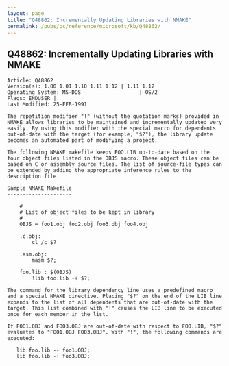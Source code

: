 ```yaml
---
layout: page
title: "Q48862: Incrementally Updating Libraries with NMAKE"
permalink: /pubs/pc/reference/microsoft/kb/Q48862/
---
```


## Q48862: Incrementally Updating Libraries with NMAKE

	Article: Q48862
	Version(s): 1.00 1.01 1.10 1.11 1.12 | 1.11 1.12
	Operating System: MS-DOS                   | OS/2
	Flags: ENDUSER |
	Last Modified: 25-FEB-1991
	
	The repetition modifier "!" (without the quotation marks) provided in
	NMAKE allows libraries to be maintained and incrementally updated very
	easily. By using this modifier with the special macro for dependents
	out-of-date with the target (for example, "$?"), the library update
	becomes an automated part of modifying a project.
	
	The following NMAKE makefile keeps FOO.LIB up-to-date based on the
	four object files listed in the OBJS macro. These object files can be
	based on C or assembly source files. The list of source-file types can
	be extended by adding the appropriate inference rules to the
	description file.
	
	Sample NMAKE Makefile
	---------------------
	
	    #
	    # List of object files to be kept in library
	    #
	    OBJS = foo1.obj foo2.obj foo3.obj foo4.obj
	
	    .c.obj:
	        cl /c $?
	
	    .asm.obj:
	        masm $?;
	
	    foo.lib : $(OBJS)
	        !lib foo.lib -+ $?;
	
	The command for the library dependency line uses a predefined macro
	and a special NMAKE directive. Placing "$?" on the end of the LIB line
	expands to the list of all dependents that are out-of-date with the
	target. This list combined with "!" causes the LIB line to be executed
	once for each member in the list.
	
	If FOO1.OBJ and FOO3.OBJ are out-of-date with respect to FOO.LIB, "$?"
	evaluates to "FOO1.OBJ FOO3.OBJ". With "!", the following commands are
	executed:
	
	   lib foo.lib -+ foo1.OBJ;
	   lib foo.lib -+ foo3.OBJ;
